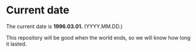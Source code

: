 # Current date

The current date is **1996.03.01.** (YYYY.MM.DD.)

This repository will be good when the world ends, so we will know how long it lasted.